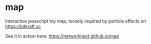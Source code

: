 # map

Interactive javascript toy map, loosely inspired by particle effects on https://bitkraft.vc

See it in action here: https://networknext.github.io/map
